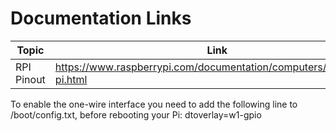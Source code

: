 # Documentation Links

|Topic|Link|
|-----|----|
|RPI Pinout|https://www.raspberrypi.com/documentation/computers/raspberry-pi.html|

To enable the one-wire interface you need to add the following line to /boot/config.txt, before rebooting your Pi:
dtoverlay=w1-gpio
